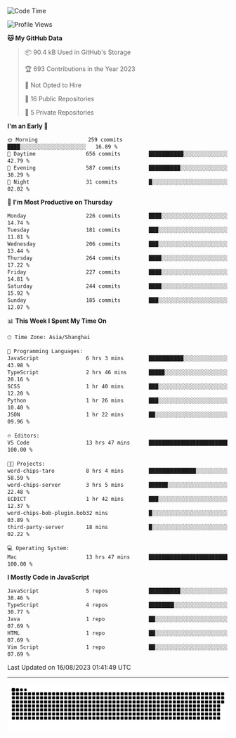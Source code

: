 <!--
<picture>
  <source
    srcset="https://github-readme-stats.vercel.app/api?username=kevinxft&show_icons=true&theme=dark"
    media="(prefers-color-scheme: dark)"
  />
  <source
    srcset="https://github-readme-stats.vercel.app/api?username=kevinxft&show_icons=true"
    media="(prefers-color-scheme: light), (prefers-color-scheme: no-preference)"
  />
  <img src="https://github-readme-stats.vercel.app/api?username=kevinxft&show_icons=true" />
</picture>
-->

<!--START_SECTION:waka-->
![Code Time](http://img.shields.io/badge/Code%20Time-1%2C158%20hrs%2035%20mins-blue)

![Profile Views](http://img.shields.io/badge/Profile%20Views-3-blue)

**🐱 My GitHub Data** 

> 📦 90.4 kB Used in GitHub's Storage 
 > 
> 🏆 693 Contributions in the Year 2023
 > 
> 🚫 Not Opted to Hire
 > 
> 📜 16 Public Repositories 
 > 
> 🔑 5 Private Repositories 
 > 
**I'm an Early 🐤** 

```text
🌞 Morning                259 commits         ████░░░░░░░░░░░░░░░░░░░░░   16.89 % 
🌆 Daytime                656 commits         ███████████░░░░░░░░░░░░░░   42.79 % 
🌃 Evening                587 commits         ██████████░░░░░░░░░░░░░░░   38.29 % 
🌙 Night                  31 commits          █░░░░░░░░░░░░░░░░░░░░░░░░   02.02 % 
```
📅 **I'm Most Productive on Thursday** 

```text
Monday                   226 commits         ████░░░░░░░░░░░░░░░░░░░░░   14.74 % 
Tuesday                  181 commits         ███░░░░░░░░░░░░░░░░░░░░░░   11.81 % 
Wednesday                206 commits         ███░░░░░░░░░░░░░░░░░░░░░░   13.44 % 
Thursday                 264 commits         ████░░░░░░░░░░░░░░░░░░░░░   17.22 % 
Friday                   227 commits         ████░░░░░░░░░░░░░░░░░░░░░   14.81 % 
Saturday                 244 commits         ████░░░░░░░░░░░░░░░░░░░░░   15.92 % 
Sunday                   185 commits         ███░░░░░░░░░░░░░░░░░░░░░░   12.07 % 
```


📊 **This Week I Spent My Time On** 

```text
🕑︎ Time Zone: Asia/Shanghai

💬 Programming Languages: 
JavaScript               6 hrs 3 mins        ███████████░░░░░░░░░░░░░░   43.98 % 
TypeScript               2 hrs 46 mins       █████░░░░░░░░░░░░░░░░░░░░   20.16 % 
SCSS                     1 hr 40 mins        ███░░░░░░░░░░░░░░░░░░░░░░   12.20 % 
Python                   1 hr 26 mins        ███░░░░░░░░░░░░░░░░░░░░░░   10.40 % 
JSON                     1 hr 22 mins        ██░░░░░░░░░░░░░░░░░░░░░░░   09.96 % 

🔥 Editors: 
VS Code                  13 hrs 47 mins      █████████████████████████   100.00 % 

🐱‍💻 Projects: 
word-chips-taro          8 hrs 4 mins        ███████████████░░░░░░░░░░   58.59 % 
word-chips-server        3 hrs 5 mins        ██████░░░░░░░░░░░░░░░░░░░   22.48 % 
ECDICT                   1 hr 42 mins        ███░░░░░░░░░░░░░░░░░░░░░░   12.37 % 
word-chips-bob-plugin.bob32 mins             █░░░░░░░░░░░░░░░░░░░░░░░░   03.89 % 
third-party-server       18 mins             █░░░░░░░░░░░░░░░░░░░░░░░░   02.22 % 

💻 Operating System: 
Mac                      13 hrs 47 mins      █████████████████████████   100.00 % 
```

**I Mostly Code in JavaScript** 

```text
JavaScript               5 repos             ██████████░░░░░░░░░░░░░░░   38.46 % 
TypeScript               4 repos             ████████░░░░░░░░░░░░░░░░░   30.77 % 
Java                     1 repo              ██░░░░░░░░░░░░░░░░░░░░░░░   07.69 % 
HTML                     1 repo              ██░░░░░░░░░░░░░░░░░░░░░░░   07.69 % 
Vim Script               1 repo              ██░░░░░░░░░░░░░░░░░░░░░░░   07.69 % 
```




 Last Updated on 16/08/2023 01:41:49 UTC
<!--END_SECTION:waka-->

---

<picture>
  <source media="(prefers-color-scheme: dark)" srcset="https://raw.githubusercontent.com/kevinxft/kevinxft/output/github-contribution-grid-snake-dark.svg">
  <source media="(prefers-color-scheme: light)" srcset="https://raw.githubusercontent.com/kevinxft/kevinxft/output/github-contribution-grid-snake.svg">
  <img alt="github contribution grid snake animation" src="https://raw.githubusercontent.com/kevinxft/kevinxft/output/github-contribution-grid-snake.svg">
</picture>